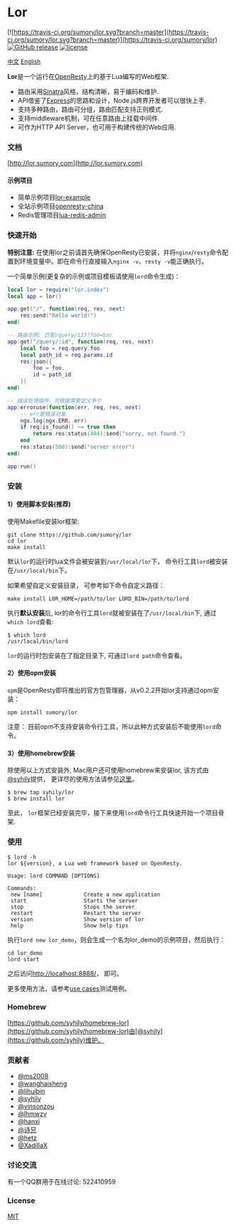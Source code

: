 # Lor

[![https://travis-ci.org/sumory/lor.svg?branch=master](https://travis-ci.org/sumory/lor.svg?branch=master)](https://travis-ci.org/sumory/lor)  [![GitHub release](https://img.shields.io/github/release/sumory/lor.svg)](https://github.com/sumory/lor/releases/latest) [![license](https://img.shields.io/github/license/sumory/lor.svg)](https://github.com/sumory/lor/blob/master/LICENSE)

<a href="./README_zh.md" style="font-size:13px">中文</a> <a href="./README.md" style="font-size:13px">English</a>

**Lor**是一个运行在[OpenResty](http://openresty.org)上的基于Lua编写的Web框架.

- 路由采用[Sinatra](http://www.sinatrarb.com/)风格，结构清晰，易于编码和维护.
- API借鉴了[Express](http://expressjs.com)的思路和设计，Node.js跨界开发者可以很快上手.
- 支持多种路由，路由可分组，路由匹配支持正则模式.
- 支持middleware机制，可在任意路由上挂载中间件.
- 可作为HTTP API Server，也可用于构建传统的Web应用.


### 文档

[http://lor.sumory.com](http://lor.sumory.com)

#### 示例项目

- 简单示例项目[lor-example](https://github.com/lorlabs/lor-example)
- 全站示例项目[openresty-china](https://github.com/sumory/openresty-china)
- Redis管理项目[lua-redis-admin](https://github.com/lifeblood/lua-redis-admin)


### 快速开始

**特别注意:** 在使用lor之前请首先确保OpenResty已安装，并将`nginx`/`resty`命令配置到环境变量中。即在命令行直接输入`nginx -v`、`resty -v`能正确执行。

一个简单示例(更复杂的示例或项目模板请使用`lord`命令生成)：

```lua
local lor = require("lor.index")
local app = lor()

app:get("/", function(req, res, next)
    res:send("hello world!")
end)

-- 路由示例: 匹配/query/123?foo=bar
app:get("/query/:id", function(req, res, next)
    local foo = req.query.foo
    local path_id = req.params.id
    res:json({
        foo = foo,
        id = path_id
    })
end)

-- 错误处理插件，可根据需要定义多个
app:erroruse(function(err, req, res, next)
    -- err是错误对象
    ngx.log(ngx.ERR, err)
    if req:is_found() ~= true then
        return res:status(404):send("sorry, not found.")
    end
    res:status(500):send("server error")
end)

app:run()
```

### 安装


#### 1）使用脚本安装(推荐)

使用Makefile安装lor框架:

```shell
git clone https://github.com/sumory/lor
cd lor
make install
```

默认`lor`的运行时lua文件会被安装到`/usr/local/lor`下， 命令行工具`lord`被安装在`/usr/local/bin`下。

如果希望自定义安装目录， 可参考如下命令自定义路径：

```shell
make install LOR_HOME=/path/to/lor LORD_BIN=/path/to/lord
```

执行**默认安装**后, lor的命令行工具`lord`就被安装在了`/usr/local/bin`下, 通过`which lord`查看:

```
$ which lord
/usr/local/bin/lord
```

`lor`的运行时包安装在了指定目录下, 可通过`lord path`命令查看。


#### 2）使用opm安装

`opm`是OpenResty即将推出的官方包管理器，从v0.2.2开始lor支持通过opm安装：

```
opm install sumory/lor
```

注意： 目前opm不支持安装命令行工具，所以此种方式安装后不能使用`lord`命令。


#### 3）使用homebrew安装

除使用以上方式安装外, Mac用户还可使用homebrew来安装lor, 该方式由[@syhily](https://github.com/syhily)提供， 更详尽的使用方法请参见[这里](https://github.com/syhily/homebrew-lor)。

```
$ brew tap syhily/lor
$ brew install lor
```

至此， `lor`框架已经安装完毕，接下来使用`lord`命令行工具快速开始一个项目骨架.


### 使用

```
$ lord -h
lor ${version}, a Lua web framework based on OpenResty.

Usage: lord COMMAND [OPTIONS]

Commands:
 new [name]             Create a new application
 start                  Starts the server
 stop                   Stops the server
 restart                Restart the server
 version                Show version of lor
 help                   Show help tips
```

执行`lord new lor_demo`，则会生成一个名为lor_demo的示例项目，然后执行：

```
cd lor_demo
lord start
```

之后访问[http://localhost:8888/](http://localhost:8888/)， 即可。

更多使用方法，请参考[use cases](./spec/cases)测试用例。

### Homebrew

[https://github.com/syhily/homebrew-lor](https://github.com/syhily/homebrew-lor)由[@syhily](https://github.com/syhily)维护。

### 贡献者

- [@ms2008](https://github.com/ms2008)
- [@wanghaisheng](https://github.com/wanghaisheng)
- [@lihuibin](https://github.com/lihuibin)
- [@syhily](https://github.com/syhily)
- [@vinsonzou](https://github.com/vinsonzou)
- [@lhmwzy](https://github.com/lhmwzy)
- [@hanxi](https://github.com/hanxi)
- [@诗兄](https://github.com/269724033)
- [@hetz](https://github.com/hetz)
- [@XadillaX](https://github.com/XadillaX)

### 讨论交流

有一个QQ群用于在线讨论: 522410959

### License

[MIT](./LICENSE)
